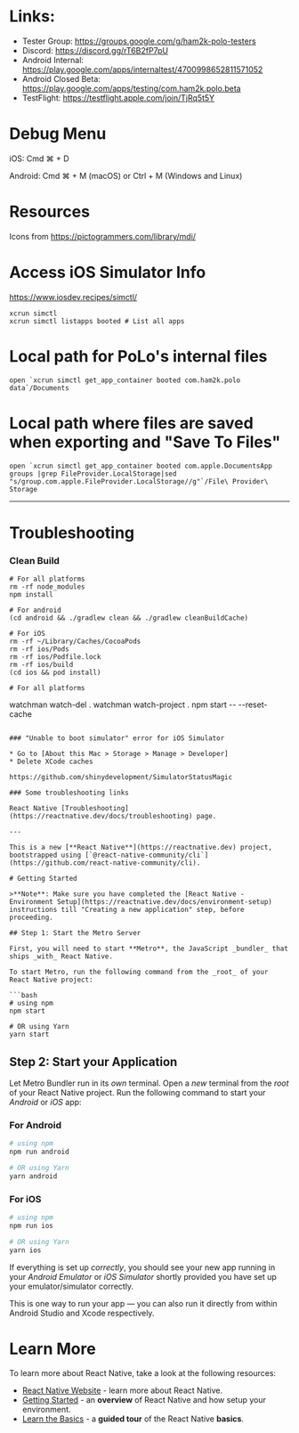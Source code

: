 
# Links:

* Tester Group: https://groups.google.com/g/ham2k-polo-testers
* Discord: https://discord.gg/rT6B2fP7pU
* Android Internal: https://play.google.com/apps/internaltest/4700998652811571052
* Android Closed Beta: https://play.google.com/apps/testing/com.ham2k.polo.beta
* TestFlight: https://testflight.apple.com/join/TjRq5t5Y

# Debug Menu

iOS: Cmd ⌘ + D

Android: Cmd ⌘ + M (macOS) or Ctrl + M (Windows and Linux)

# Resources

Icons from https://pictogrammers.com/library/mdi/

# Access iOS Simulator Info

https://www.iosdev.recipes/simctl/

```
xcrun simctl
xcrun simctl listapps booted # List all apps
```

# Local path for PoLo's internal files

```
open `xcrun simctl get_app_container booted com.ham2k.polo data`/Documents
```

# Local path where files are saved when exporting and "Save To Files"

```
open `xcrun simctl get_app_container booted com.apple.DocumentsApp groups |grep FileProvider.LocalStorage|sed "s/group.com.apple.FileProvider.LocalStorage//g"`/File\ Provider\ Storage
```

---

# Troubleshooting

### Clean Build
```
# For all platforms
rm -rf node_modules
npm install

# For android
(cd android && ./gradlew clean && ./gradlew cleanBuildCache)

# For iOS
rm -rf ~/Library/Caches/CocoaPods
rm -rf ios/Pods
rm -rf ios/Podfile.lock
rm -rf ios/build
(cd ios && pod install)

# For all platforms
```
watchman watch-del .
watchman watch-project .
npm start -- --reset-cache
```

### "Unable to boot simulator" error for iOS Simulator

* Go to [About this Mac > Storage > Manage > Developer]
* Delete XCode caches

https://github.com/shinydevelopment/SimulatorStatusMagic

### Some troubleshooting links

React Native [Troubleshooting](https://reactnative.dev/docs/troubleshooting) page.

---

This is a new [**React Native**](https://reactnative.dev) project, bootstrapped using [`@react-native-community/cli`](https://github.com/react-native-community/cli).

# Getting Started

>**Note**: Make sure you have completed the [React Native - Environment Setup](https://reactnative.dev/docs/environment-setup) instructions till "Creating a new application" step, before proceeding.

## Step 1: Start the Metro Server

First, you will need to start **Metro**, the JavaScript _bundler_ that ships _with_ React Native.

To start Metro, run the following command from the _root_ of your React Native project:

```bash
# using npm
npm start

# OR using Yarn
yarn start
```

## Step 2: Start your Application

Let Metro Bundler run in its _own_ terminal. Open a _new_ terminal from the _root_ of your React Native project. Run the following command to start your _Android_ or _iOS_ app:

### For Android

```bash
# using npm
npm run android

# OR using Yarn
yarn android
```

### For iOS

```bash
# using npm
npm run ios

# OR using Yarn
yarn ios
```

If everything is set up _correctly_, you should see your new app running in your _Android Emulator_ or _iOS Simulator_ shortly provided you have set up your emulator/simulator correctly.

This is one way to run your app — you can also run it directly from within Android Studio and Xcode respectively.

# Learn More

To learn more about React Native, take a look at the following resources:

- [React Native Website](https://reactnative.dev) - learn more about React Native.
- [Getting Started](https://reactnative.dev/docs/environment-setup) - an **overview** of React Native and how setup your environment.
- [Learn the Basics](https://reactnative.dev/docs/getting-started) - a **guided tour** of the React Native **basics**.
